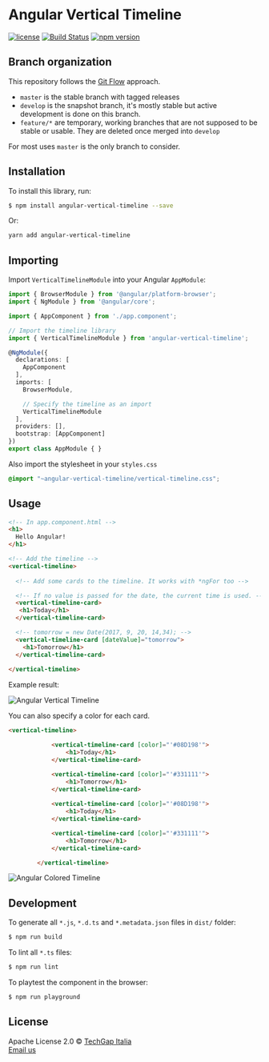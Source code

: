 # Angular Vertical Timeline  
[![license](https://img.shields.io/badge/License-Apache%202.0-blue.svg)](https://opensource.org/licenses/Apache-2.0)
[![Build Status](https://travis-ci.org/TechGapItalia/angular-vertical-timeline.svg)](https://travis-ci.org/TechGapItalia/angular-vertical-timeline.svg)
[![npm version](https://badge.fury.io/js/angular-vertical-timeline.svg)](https://badge.fury.io/js/angular-vertical-timeline)
## Branch organization

This repository follows the [Git Flow](https://danielkummer.github.io/git-flow-cheatsheet/) approach.

* `master` is the stable branch with tagged releases
* `develop` is the snapshot branch, it's mostly stable but active development is done on this branch.
* `feature/*` are temporary, working branches that are not supposed to be stable or usable. They are deleted once merged into `develop`

For most uses `master` is the only branch to consider.

## Installation

To install this library, run:

```bash
$ npm install angular-vertical-timeline --save
```
Or:
```bash
yarn add angular-vertical-timeline
```

## Importing

Import `VerticalTimelineModule` into your Angular `AppModule`:

```typescript
import { BrowserModule } from '@angular/platform-browser';
import { NgModule } from '@angular/core';

import { AppComponent } from './app.component';

// Import the timeline library
import { VerticalTimelineModule } from 'angular-vertical-timeline';

@NgModule({
  declarations: [
    AppComponent
  ],
  imports: [
    BrowserModule,

    // Specify the timeline as an import
    VerticalTimelineModule
  ],
  providers: [],
  bootstrap: [AppComponent]
})
export class AppModule { }
```

Also import the stylesheet in your `styles.css` 

```css
@import "~angular-vertical-timeline/vertical-timeline.css";
```

## Usage

```html
<!-- In app.component.html -->
<h1>
  Hello Angular!
</h1>

<!-- Add the timeline -->
<vertical-timeline>
  
  <!-- Add some cards to the timeline. It works with *ngFor too -->

  <!-- If no value is passed for the date, the current time is used. -->
  <vertical-timeline-card>
   <h1>Today</h1>
  </vertical-timeline-card>

  <!-- tomorrow = new Date(2017, 9, 20, 14,34); -->    
  <vertical-timeline-card [dateValue]="tomorrow">
    <h1>Tomorrow</h1>
  </vertical-timeline-card>
  
</vertical-timeline>
```

Example result:

![Angular Vertical Timeline](https://image.ibb.co/d4zCam/angular_timeline.png)

You can also specify a color for each card. 
```html
<vertical-timeline>

            <vertical-timeline-card [color]="'#08D198'">
                <h1>Today</h1>
            </vertical-timeline-card>

            <vertical-timeline-card [color]="'#331111'">
                <h1>Tomorrow</h1>
            </vertical-timeline-card> 
            
            <vertical-timeline-card [color]="'#08D198'">
                <h1>Today</h1>
            </vertical-timeline-card>

            <vertical-timeline-card [color]="'#331111'">
                <h1>Tomorrow</h1>
            </vertical-timeline-card>

        </vertical-timeline>
```

![Angular Colored Timeline](https://image.ibb.co/jRkuaw/timeline_color.png)
## Development

To generate all `*.js`, `*.d.ts` and `*.metadata.json` files in `dist/` folder:

```bash
$ npm run build
```

To lint all `*.ts` files:

```bash
$ npm run lint
```

To playtest the component in the browser:
```bash
$ npm run playground
```

## License

Apache License 2.0 © [TechGap Italia](http://techgap.it)  
[Email us](mailto:opensource@techgap.it)
